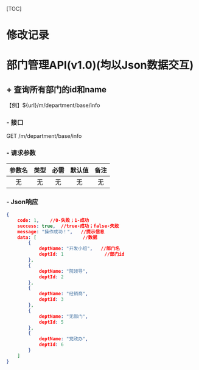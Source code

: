 [TOC]

# 修改记录

# 部门管理API(v1.0)(均以Json数据交互)

## + 查询所有部门的id和name

【例】${url}/m/department/base/info

### - 接口

GET /m/department/base/info

### - 请求参数

| 参数名 | 类型 | 必需 | 默认值 | 备注 |
| :----: | :--: | :--: | :----: | :--: |
|   无   |  无  |  无  |   无   |  无  |

### - Json响应

```json
{
    code: 1,	//0-失败；1-成功
    success: true,	//true-成功；false-失败
    message: "操作成功！",	//提示信息
    data: [					//数据
        {
            deptName: "开发小组", 	//部门名
            deptId: 1				//部门id
        },
        {
            deptName: "院领导",
            deptId: 2
        },
        {
            deptName: "经销商",
            deptId: 3
        },
        {
            deptName: "无部门",
            deptId: 5
        },
        {
            deptName: "党政办",
            deptId: 6
        }
    ]
}
```

